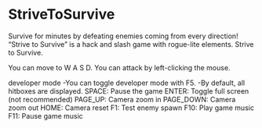 # StriveToSurvive
﻿Survive for minutes by defeating enemies coming from every direction!
“Strive to Survive” is a hack and slash game with rogue-lite elements.
Strive to Survive.


You can move to W A S D.
You can attack by left-clicking the mouse.

developer mode
-You can toggle developer mode with F5.
-By default, all hitboxes are displayed.
SPACE: Pause the game
ENTER: Toggle full screen (not recommended)
PAGE_UP: Camera zoom in
PAGE_DOWN: Camera zoom out
HOME: Camera reset
F1: Test enemy spawn
F10: Play game music
F11: Pause game music
